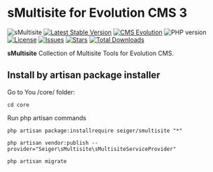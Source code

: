 # sMultisite for Evolution CMS 3
![sMultisite](https://repository-images.githubusercontent.com/683186810/d71c1c9b-f143-4000-8125-5104eeee067b)
[![Latest Stable Version](https://img.shields.io/packagist/v/seiger/sMultisite?label=version)](https://packagist.org/packages/seiger/smultisite)
[![CMS Evolution](https://img.shields.io/badge/CMS-Evolution-brightgreen.svg)](https://github.com/evolution-cms/evolution)
![PHP version](https://img.shields.io/packagist/php-v/seiger/smultisite)
[![License](https://img.shields.io/packagist/l/seiger/smultisite)](https://packagist.org/packages/seiger/smultisite)
[![Issues](https://img.shields.io/github/issues/Seiger/sMultisite)](https://github.com/Seiger/sMultisite/issues)
[![Stars](https://img.shields.io/packagist/stars/Seiger/smultisite)](https://packagist.org/packages/seiger/smultisite)
[![Total Downloads](https://img.shields.io/packagist/dt/seiger/smultisite)](https://packagist.org/packages/seiger/smultisite)

**sMultisite** Collection of Multisite Tools for Evolution CMS.

## Install by artisan package installer

Go to You /core/ folder:

```console
cd core
```

Run php artisan commands

```console
php artisan package:installrequire seiger/smultisite "*"
```

```console
php artisan vendor:publish --provider="Seiger\sMultisite\sMultisiteServiceProvider"
```

```console
php artisan migrate
```
